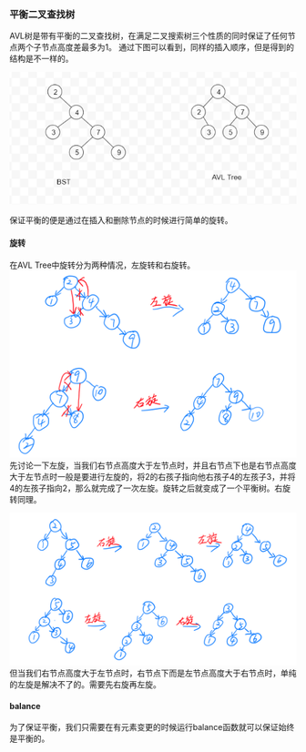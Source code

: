 ### 平衡二叉查找树
AVL树是带有平衡的二叉查找树，在满足二叉搜索树三个性质的同时保证了任何节点两个子节点高度差最多为1。
通过下图可以看到，同样的插入顺序，但是得到的结构是不一样的。

![](../img/bstavltree.png)

保证平衡的便是通过在插入和删除节点的时候进行简单的旋转。

#### 旋转
在AVL Tree中旋转分为两种情况，左旋转和右旋转。
![](../img/leftright.png)
先讨论一下左旋，当我们右节点高度大于左节点时，并且右节点下也是右节点高度大于左节点时一般是要进行左旋的，将2的右孩子指向他右孩子4的左孩子3，并将4的左孩子指向2，那么就完成了一次左旋。旋转之后就变成了一个平衡树。右旋转同理。

![](../img/double.png)
但当我们右节点高度大于左节点时，右节点下而是左节点高度大于右节点时，单纯的左旋是解决不了的。需要先右旋再左旋。

#### balance
为了保证平衡，我们只需要在有元素变更的时候运行balance函数就可以保证始终是平衡的。